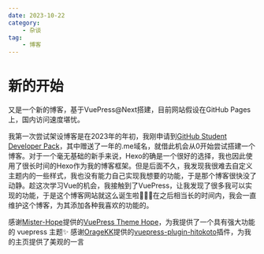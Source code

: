 ```yaml
---
date: 2023-10-22
category:
    - 杂谈
tag:
    - 博客
---
```

# 新的开始
又是一个新的博客，基于VuePress@Next搭建，目前网站假设在GitHub Pages上，国内访问速度堪忧。  

我第一次尝试架设博客是在2023年的年初，我刚申请到[GitHub Student Developer Pack](https://education.github.com/pack)，其中赠送了一年的.me域名，就借此机会从0开始尝试搭建一个博客。对于一个毫无基础的新手来说，Hexo的确是一个很好的选择，我也因此使用了很长时间的Hexo作为我的博客框架。但是后面不久，我发现我很难去自定义主题内的一些样式，我也没有能力自己实现我想要的功能，于是那个博客很快没了动静。趁这次学习Vue的机会，我接触到了VuePress，让我发现了很多我可以实现的功能，于是这个博客网站就这么诞生啦:tada::tada::tada:在之后相当长的时间内，我会一直维护这个博客，为其添加各种我喜欢的功能的。  

感谢[Mister-Hope](https://mister-hope.com/)提供的[VuePress Theme Hope](https://theme-hope.vuejs.press/zh/)，为我提供了一个具有强大功能的 vuepress 主题✨
感谢[OrageKK](https://oragekk.me/)提供的[vuepress-plugin-hitokoto](https://github.com/OrageKK/oragekk.github.io)插件，为我的主页提供了美观的一言